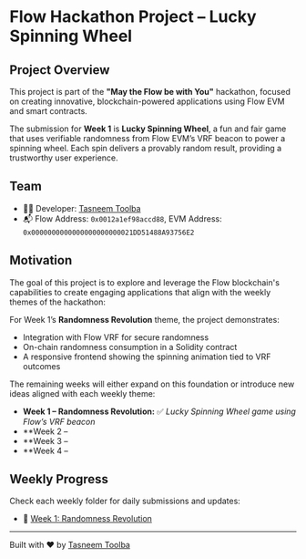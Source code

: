 # Flow Hackathon Project – Lucky Spinning Wheel

## Project Overview
This project is part of the **"May the Flow be with You"** hackathon, focused on creating innovative, blockchain-powered applications using Flow EVM and smart contracts.

The submission for **Week 1** is **Lucky Spinning Wheel**, a fun and fair game that uses verifiable randomness from Flow EVM’s VRF beacon to power a spinning wheel. Each spin delivers a provably random result, providing a trustworthy user experience.

## Team
- 👩‍💻 Developer: [Tasneem Toolba](https://x.com/tasneemtoolba)
- 📬 Flow Address: `0x0012a1ef98accd88`, EVM Address: `0x0000000000000000000000021DD51488A93756E2`

## Motivation
The goal of this project is to explore and leverage the Flow blockchain's capabilities to create engaging applications that align with the weekly themes of the hackathon:

For Week 1’s **Randomness Revolution** theme, the project demonstrates:
- Integration with Flow VRF for secure randomness
- On-chain randomness consumption in a Solidity contract
- A responsive frontend showing the spinning animation tied to VRF outcomes

The remaining weeks will either expand on this foundation or introduce new ideas aligned with each weekly theme:

- **Week 1 – Randomness Revolution:** ✅ *Lucky Spinning Wheel game using Flow’s VRF beacon*  
- **Week 2 –   
- **Week 3 –   
- **Week 4 – 

## Weekly Progress
Check each weekly folder for daily submissions and updates:

- 🔁 [Week 1: Randomness Revolution](/submissions/0x0012a1ef98accd88/week1/lucky-spinning-wheel)
---

Built with ❤️ by [Tasneem Toolba](https://x.com/tasneemtoolba)
